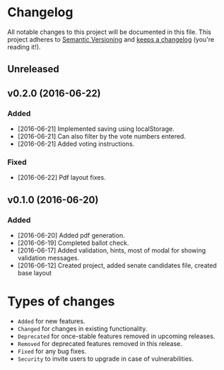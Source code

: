 # Changelog

All notable changes to this project will be documented in this file.
This project adheres to [Semantic Versioning](http://semver.org/) and [keeps a changelog](http://keepachangelog.com/) (you're reading it!).

## Unreleased

## v0.2.0 (2016-06-22)

### Added

 - [2016-06-21] Implemented saving using localStorage.
 - [2016-06-21] Can also filter by the vote numbers entered.
 - [2016-06-21] Added voting instructions.

### Fixed

 - [2016-06-22] Pdf layout fixes.

## v0.1.0 (2016-06-20)

### Added

 - [2016-06-20] Added pdf generation.
 - [2016-06-19] Completed ballot check.
 - [2016-06-17] Added validation, hints, most of modal for showing validation messages.
 - [2016-06-12] Created project, added senate candidates file, created base layout

# Types of changes

 - `Added` for new features.
 - `Changed` for changes in existing functionality.
 - `Deprecated` for once-stable features removed in upcoming releases.
 - `Removed` for deprecated features removed in this release.
 - `Fixed` for any bug fixes.
 - `Security` to invite users to upgrade in case of vulnerabilities.
